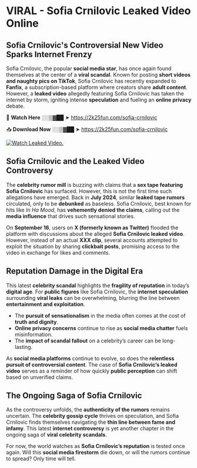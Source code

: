 # VIRAL - Sofia Crnilovic Leaked Video Online

## **Sofia Crnilovic's Controversial New Video Sparks Internet Frenzy**  

Sofia Crnilovic, the popular **social media star**, has once again found themselves at the center of a **viral scandal**. Known for posting **short videos and naughty pics on TikTok**, Sofia Crnilovic has recently expanded to **Fanfix**, a subscription-based platform where creators share **adult content**. However, a **leaked video** allegedly featuring Sofia Crnilovic has taken the internet by storm, igniting intense **speculation** and fueling an **online privacy** debate.  

🔴 **Watch Here** ░░▒▓██ ➤ https://2k25fun.com/sofia-crnilovic  

📥 **Download Now** ░░▒▓██ ➤ https://2k25fun.com/sofia-crnilovic  

[![Watch Leaked Video.](https://miro.medium.com/v2/resize:fit:828/format:webp/1*cilzJN44JGOrTw9NJCrNHA.gif "Watch Leaked Video")](https://2k25fun.com/sofia-crnilovic)

## **Sofia Crnilovic and the Leaked Video Controversy**  

The **celebrity rumor mill** is buzzing with claims that a **sex tape featuring Sofia Crnilovic** has surfaced. However, this is not the first time such allegations have emerged. Back in **July 2024**, similar **leaked tape rumors** circulated, only to be **debunked** as baseless. Sofia Crnilovic, best known for hits like *In Ha Mood*, has **vehemently denied the claims**, calling out the **media influence** that drives such sensational stories.  

On **September 16**, users on **X (formerly known as Twitter)** flooded the platform with discussions about the alleged **Sofia Crnilovic leaked video**. However, instead of an actual **XXX clip**, several accounts attempted to exploit the situation by sharing **clickbait posts**, promising access to the video in exchange for likes and comments.  

## **Reputation Damage in the Digital Era**  

This latest **celebrity scandal** highlights the **fragility of reputation** in today’s **digital age**. For **public figures** like Sofia Crnilovic, the **internet speculation** surrounding **viral leaks** can be overwhelming, blurring the line between **entertainment and exploitation**.  

- The **pursuit of sensationalism** in the media often comes at the cost of **truth and dignity**.  
- **Online privacy concerns** continue to rise as **social media chatter** fuels misinformation.  
- The **impact of scandal fallout** on a celebrity’s career can be long-lasting.  

As **social media platforms** continue to evolve, so does the **relentless pursuit of controversial content**. The case of **Sofia Crnilovic’s leaked video** serves as a reminder of how quickly **public perception** can shift based on unverified claims.  

## **The Ongoing Saga of Sofia Crnilovic**  

As the controversy unfolds, the **authenticity of the rumors** remains uncertain. The **celebrity gossip cycle** thrives on speculation, and Sofia Crnilovic finds themselves navigating the **thin line between fame and infamy**. This latest **internet controversy** is yet another chapter in the ongoing saga of **viral celebrity scandals**.  

For now, the world watches as **Sofia Crnilovic’s reputation** is tested once again. Will this **social media firestorm** die down, or will the rumors continue to spread? Only time will tell.